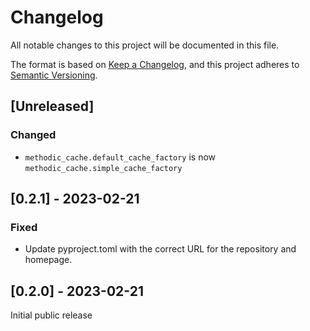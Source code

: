 # Changelog

All notable changes to this project will be documented in this file.

The format is based on [Keep a Changelog](https://keepachangelog.com/en/1.0.0/),
and this project adheres to [Semantic Versioning](https://semver.org/spec/v2.0.0.html).

<!-- Template

## [0.0.1] - 1970-01-01
### Added

- X
- Y

### Changed
### Deprecated
### Removed
### Fixed
### Security
-->

## [Unreleased]

### Changed

- `methodic_cache.default_cache_factory` is now `methodic_cache.simple_cache_factory`

## [0.2.1] - 2023-02-21

### Fixed

- Update pyproject.toml with the correct URL for the repository and homepage.


## [0.2.0] - 2023-02-21

Initial public release
